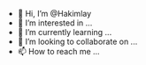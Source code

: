 - 👋 Hi, I’m @Hakimlay
- 👀 I’m interested in ...
- 🌱 I’m currently learning ...
- 💞️ I’m looking to collaborate on ...
- 📫 How to reach me ...

<!---
Hakimlay/Hakimlay is a ✨ special ✨ repository because its `README.md` (this file) appears on your GitHub profile.
You can click the Preview link to take a look at your changes.
--->
